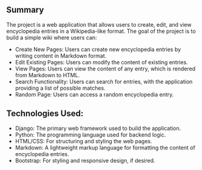 ## Summary
The project is a web application that allows users to create, edit, and view encyclopedia entries in a Wikipedia-like format. The goal of the project is to build a simple wiki where users can:

* Create New Pages: Users can create new encyclopedia entries by writing content in Markdown format.
* Edit Existing Pages: Users can modify the content of existing entries.
* View Pages: Users can view the content of any entry, which is rendered from Markdown to HTML.
* Search Functionality: Users can search for entries, with the application providing a list of possible matches.
* Random Page: Users can access a random encyclopedia entry.


## Technologies Used:
* Django: The primary web framework used to build the application.
* Python: The programming language used for backend logic.
* HTML/CSS: For structuring and styling the web pages.
* Markdown: A lightweight markup language for formatting the content of encyclopedia entries.
* Bootstrap: For styling and responsive design, if desired.

